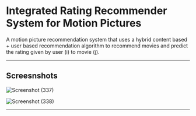 # Integrated Rating Recommender System for Motion Pictures
A motion picture recommendation system that uses a hybrid content based + user based recommendation algorithm to recommend movies and predict the rating given by user (i) to movie (j).
___________________________________________________________________________________________________________________________________________________________________________________

## Screesnshots

![Screenshot (337)](https://user-images.githubusercontent.com/49288068/91591103-fccf9a80-e979-11ea-81d0-a09c8beddfc3.png)

![Screenshot (338)](https://user-images.githubusercontent.com/49288068/91591099-fb05d700-e979-11ea-9176-134ea436257c.png)
___________________________________________________________________________________________________________________________________________________________________________________